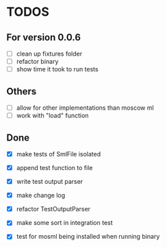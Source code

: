 # TODOS

## For version 0.0.6

- [ ] clean up fixtures folder
- [ ] refactor binary
- [ ] show time it took to run tests

## Others

- [ ] allow for other implementations than moscow ml
- [ ] work with "load" function

## Done

- [x] make tests of SmlFile isolated
- [x] append test function to file
- [x] write test output parser
- [x] make change log
- [x] refactor TestOutputParser
- [x] make some sort in integration test
- [x] test for mosml being installed when running binary


